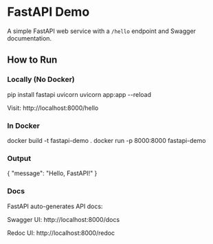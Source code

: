 # FastAPI Demo

A simple FastAPI web service with a `/hello` endpoint and Swagger documentation.

## How to Run

### Locally (No Docker)

pip install fastapi uvicorn
uvicorn app:app --reload

Visit: http://localhost:8000/hello

### In Docker

docker build -t fastapi-demo .
docker run -p 8000:8000 fastapi-demo

### Output

{ "message": "Hello, FastAPI!" }

### Docs
FastAPI auto-generates API docs:

Swagger UI: http://localhost:8000/docs

Redoc UI: http://localhost:8000/redoc
